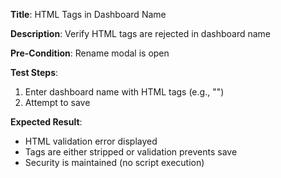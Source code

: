 **Title**: HTML Tags in Dashboard Name

**Description**: Verify HTML tags are rejected in dashboard name

**Pre-Condition**: Rename modal is open

**Test Steps**:
1. Enter dashboard name with HTML tags (e.g., "<script>alert('test')</script>")
2. Attempt to save

**Expected Result**:
- HTML validation error displayed
- Tags are either stripped or validation prevents save
- Security is maintained (no script execution)